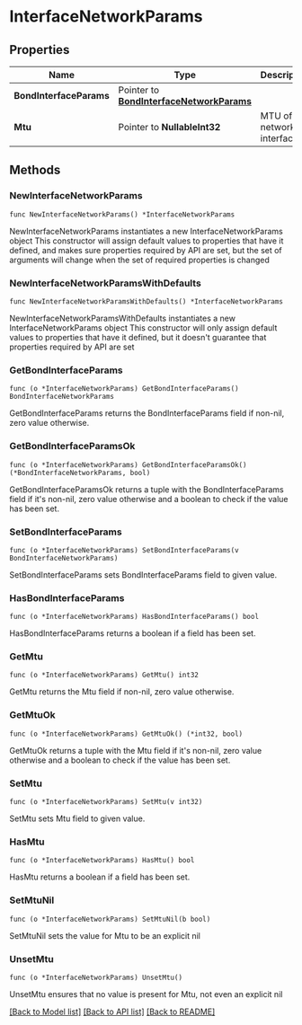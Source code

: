 # InterfaceNetworkParams

## Properties

Name | Type | Description | Notes
------------ | ------------- | ------------- | -------------
**BondInterfaceParams** | Pointer to [**BondInterfaceNetworkParams**](BondInterfaceNetworkParams.md) |  | [optional] 
**Mtu** | Pointer to **NullableInt32** | MTU of the network interface. | [optional] 

## Methods

### NewInterfaceNetworkParams

`func NewInterfaceNetworkParams() *InterfaceNetworkParams`

NewInterfaceNetworkParams instantiates a new InterfaceNetworkParams object
This constructor will assign default values to properties that have it defined,
and makes sure properties required by API are set, but the set of arguments
will change when the set of required properties is changed

### NewInterfaceNetworkParamsWithDefaults

`func NewInterfaceNetworkParamsWithDefaults() *InterfaceNetworkParams`

NewInterfaceNetworkParamsWithDefaults instantiates a new InterfaceNetworkParams object
This constructor will only assign default values to properties that have it defined,
but it doesn't guarantee that properties required by API are set

### GetBondInterfaceParams

`func (o *InterfaceNetworkParams) GetBondInterfaceParams() BondInterfaceNetworkParams`

GetBondInterfaceParams returns the BondInterfaceParams field if non-nil, zero value otherwise.

### GetBondInterfaceParamsOk

`func (o *InterfaceNetworkParams) GetBondInterfaceParamsOk() (*BondInterfaceNetworkParams, bool)`

GetBondInterfaceParamsOk returns a tuple with the BondInterfaceParams field if it's non-nil, zero value otherwise
and a boolean to check if the value has been set.

### SetBondInterfaceParams

`func (o *InterfaceNetworkParams) SetBondInterfaceParams(v BondInterfaceNetworkParams)`

SetBondInterfaceParams sets BondInterfaceParams field to given value.

### HasBondInterfaceParams

`func (o *InterfaceNetworkParams) HasBondInterfaceParams() bool`

HasBondInterfaceParams returns a boolean if a field has been set.

### GetMtu

`func (o *InterfaceNetworkParams) GetMtu() int32`

GetMtu returns the Mtu field if non-nil, zero value otherwise.

### GetMtuOk

`func (o *InterfaceNetworkParams) GetMtuOk() (*int32, bool)`

GetMtuOk returns a tuple with the Mtu field if it's non-nil, zero value otherwise
and a boolean to check if the value has been set.

### SetMtu

`func (o *InterfaceNetworkParams) SetMtu(v int32)`

SetMtu sets Mtu field to given value.

### HasMtu

`func (o *InterfaceNetworkParams) HasMtu() bool`

HasMtu returns a boolean if a field has been set.

### SetMtuNil

`func (o *InterfaceNetworkParams) SetMtuNil(b bool)`

 SetMtuNil sets the value for Mtu to be an explicit nil

### UnsetMtu
`func (o *InterfaceNetworkParams) UnsetMtu()`

UnsetMtu ensures that no value is present for Mtu, not even an explicit nil

[[Back to Model list]](../README.md#documentation-for-models) [[Back to API list]](../README.md#documentation-for-api-endpoints) [[Back to README]](../README.md)


